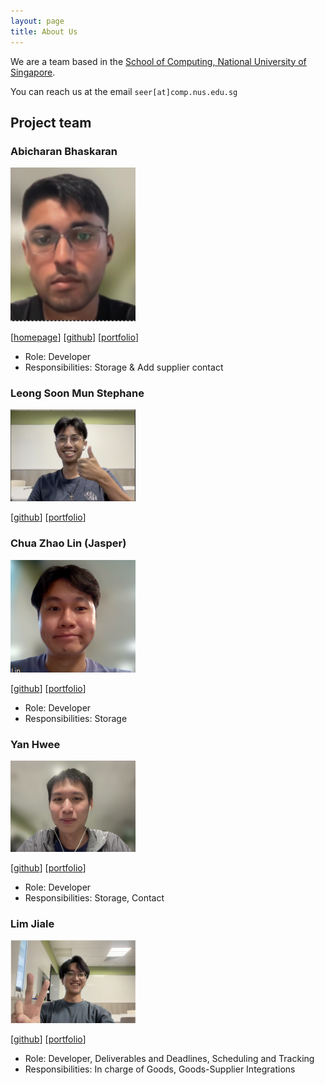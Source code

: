 ```yaml
---
layout: page
title: About Us
---
```


We are a team based in the [School of Computing, National University of Singapore](https://www.comp.nus.edu.sg).

You can reach us at the email `seer[at]comp.nus.edu.sg`

## Project team

### Abicharan Bhaskaran

<img src="images/thenosewizard.png" width="200px">

[[homepage](http://www.comp.nus.edu.sg/~damithch)]
[[github](https://github.com/thenosewizard)]
[[portfolio](team/abicharan.md)]

* Role: Developer
* Responsibilities: Storage & Add supplier contact


### Leong Soon Mun Stephane

<img src="images/leongsoonmunstephane.png" width="200px">

[[github](http://github.com/stephaneleong)]
[[portfolio](team/stephaneleong.md)]


### Chua Zhao Lin (Jasper)

<img src="images/chuazhaolin.png" width="200px">

[[github](http://github.com/ossaris56)]
[[portfolio](team/chuazhaolin.md)]

* Role: Developer
* Responsibilities: Storage

### Yan Hwee

<img src="images/yanhwee.png" width="200px">

[[github](https://github.com/yanhwee)]
[[portfolio](team/yanhwee.md)]

* Role: Developer
* Responsibilities: Storage, Contact

### Lim Jiale

<img src="images/jialegitgud.png" width="200px">

[[github](http://github.com/jialegitgud)]
[[portfolio](team/jialegitgud.md)]

* Role: Developer, Deliverables and Deadlines, Scheduling and Tracking
* Responsibilities: In charge of Goods, Goods-Supplier Integrations
